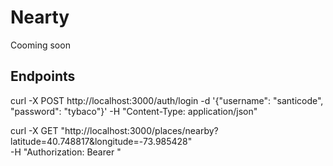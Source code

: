 # Nearty

Cooming soon

## Endpoints

curl -X POST http://localhost:3000/auth/login -d '{"username": "santicode", "password": "tybaco"}' -H "Content-Type: application/json"


curl -X GET "http://localhost:3000/places/nearby?latitude=40.748817&longitude=-73.985428" \
     -H "Authorization: Bearer <token>"